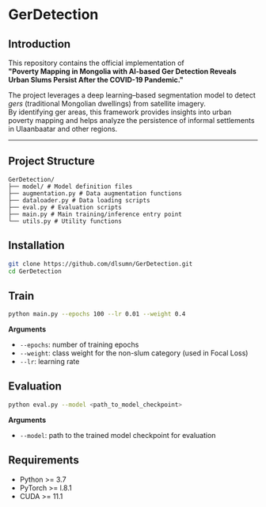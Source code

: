 # GerDetection

## Introduction
This repository contains the official implementation of  
**"Poverty Mapping in Mongolia with AI-based Ger Detection Reveals Urban Slums Persist After the COVID-19 Pandemic."**

The project leverages a deep learning–based segmentation model to detect *gers* (traditional Mongolian dwellings) from satellite imagery.  
By identifying ger areas, this framework provides insights into urban poverty mapping and helps analyze the persistence of informal settlements in Ulaanbaatar and other regions.

---

## Project Structure
```
GerDetection/
├── model/ # Model definition files
├── augmentation.py # Data augmentation functions
├── dataloader.py # Data loading scripts
├── eval.py # Evaluation scripts
├── main.py # Main training/inference entry point
└── utils.py # Utility functions
```
## Installation
```bash
git clone https://github.com/dlsumn/GerDetection.git
cd GerDetection
```

## Train
```bash
python main.py --epochs 100 --lr 0.01 --weight 0.4
```
**Arguments**
- ```--epochs```: number of training epochs
- ```--weight```: class weight for the non-slum category (used in Focal Loss)
- ```--lr```: learning rate

## Evaluation
```bash
python eval.py --model <path_to_model_checkpoint>
```
**Arguments**
- ```--model```: path to the trained model checkpoint for evaluation

## Requirements
- Python >= 3.7
- PyTorch >= l.8.1
- CUDA >= 11.1
